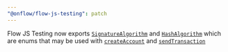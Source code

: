 ```yaml
---
"@onflow/flow-js-testing": patch
---
```


Flow JS Testing now exports [`SignatureAlgorithm`](/docs/api.md#signaturealgorithm) and [`HashAlgorithm`](/docs/api.md#hashalgorithm) which are enums that may be used with [`createAccount`](/docs/accounts.md#createaccountname-keys) and [`sendTransaction`](/docs/send-transactions.md)
